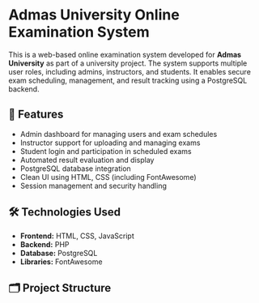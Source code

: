 # Admas University Online Examination System

This is a web-based online examination system developed for **Admas University** as part of a university project. The system supports multiple user roles, including admins, instructors, and students. It enables secure exam scheduling, management, and result tracking using a PostgreSQL backend.

## 📌 Features

- Admin dashboard for managing users and exam schedules
- Instructor support for uploading and managing exams
- Student login and participation in scheduled exams
- Automated result evaluation and display
- PostgreSQL database integration
- Clean UI using HTML, CSS (including FontAwesome)
- Session management and security handling

## 🛠️ Technologies Used

- **Frontend:** HTML, CSS, JavaScript
- **Backend:** PHP
- **Database:** PostgreSQL
- **Libraries:** FontAwesome

## 🗂️ Project Structure

